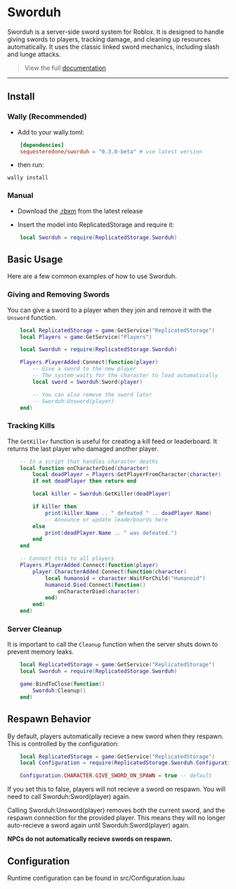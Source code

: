 # Sworduh

Sworduh is a server-side sword system for Roblox. It is designed to handle giving swords to players, tracking damage, and cleaning up resources automatically. It uses the classic linked sword mechanics, including slash and lunge attacks.

> View the full [documentation](https://sequesteredone.github.io/Sworduh/)

---

## Install

### Wally (Recommended)

- Add to your wally.toml:

```toml
    [dependencies]
    sequesteredone/sworduh = "0.3.0-beta" # use latest version
```

- then run:

`wally install`

### Manual

- Download the [.rbxm](https://github.com/SequesteredOne/Sworduh/releases) from the latest release

- Insert the model into ReplicatedStorage and require it:

```lua
    local Sworduh = require(ReplicatedStorage.Sworduh)
```

## Basic Usage

Here are a few common examples of how to use Sworduh.

### Giving and Removing Swords

You can give a sword to a player when they join and remove it with the `Unsword` function.

```lua
    local ReplicatedStorage = game:GetService("ReplicatedStorage")
    local Players = game:GetService("Players")

    local Sworduh = require(ReplicatedStorage.Sworduh)

    Players.PlayerAdded:Connect(function(player)
        -- Give a sword to the new player
        -- The system waits for the character to load automatically
        local sword = Sworduh:Sword(player)

        -- You can also remove the sword later
        -- Sworduh:Unsword(player)
    end)
```

### Tracking Kills

The `GetKiller` function is useful for creating a kill feed or leaderboard. It returns the last player who damaged another player.

```lua
    -- In a script that handles character deaths
    local function onCharacterDied(character)
        local deadPlayer = Players:GetPlayerFromCharacter(character)
        if not deadPlayer then return end

        local killer = Sworduh:GetKiller(deadPlayer)

        if killer then
            print(killer.Name .. " defeated " .. deadPlayer.Name)
            -- Announce or update leaderboards here
        else
            print(deadPlayer.Name .. " was defeated.")
        end
    end

    -- Connect this to all players
    Players.PlayerAdded:Connect(function(player)
        player.CharacterAdded:Connect(function(character)
            local humanoid = character:WaitForChild("Humanoid")
            humanoid.Died:Connect(function()
                onCharacterDied(character)
            end)
        end)
    end)
```

### Server Cleanup

It is important to call the `Cleanup` function when the server shuts down to prevent memory leaks.

```lua
    local ReplicatedStorage = game:GetService("ReplicatedStorage")
    local Sworduh = require(ReplicatedStorage.Sworduh)

    game:BindToClose(function()
        Sworduh:Cleanup()
    end)
```

## Respawn Behavior

By default, players automatically recieve a new sword when they respawn.
This is controlled by the configuration:

```lua
    local ReplicatedStorage = game:GetService("ReplicatedStorage")
    local Configuration = require(ReplicatedStorage.Sworduh.Configuration)

    Configuration.CHARACTER.GIVE_SWORD_ON_SPAWN = true -- default
```

If you set this to false, players will not recieve a sword on respawn.
You will need to call Sworduh:Sword(player) again.

Calling Sworduh:Unsword(player) removes both the current sword,
and the respawn connection for the provided player.
This means they will no longer auto-recieve a sword again until Sworduh:Sword(player) again.

**NPCs do not automatically recieve swords on respawn.**

## Configuration

Runtime configuration can be found in src/Configuration.luau
